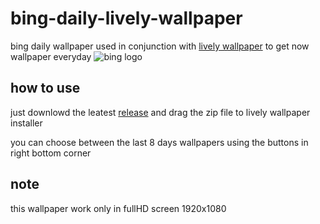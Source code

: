 # bing-daily-lively-wallpaper

bing daily wallpaper used in conjunction with [lively wallpaper](https://github.com/rocksdanister/lively) to get now wallpaper everyday
![bing logo](https://searchengineland.com/figz/wp-content/seloads/2016/02/bing-teal-logo-wordmark5-1920.jpg)

## how to use

just downlowd the leatest [release](https://github.com/sfn101/bing-daily-lively-wallpaper/releases/) and drag the zip file to lively wallpaper installer

you can choose between the last 8 days wallpapers using the buttons in right bottom corner

## note

this wallpaper work only in fullHD screen 1920x1080
